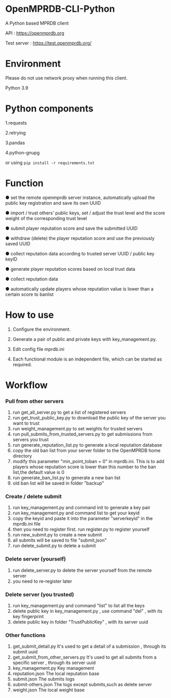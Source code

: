 # OpenMPRDB-CLI-Python

A Python based MPRDB client

API : https://openmprdb.org

Test server : https://test.openmprdb.org/


# Environment

Please do not use network proxy when running this client.

Python 3.9


# Python components

1.requests

2.retrying

3.pandas

4.python-gnupg

or using `pip install -r requirements.txt`

# Function

● set the remote openmprdb server instance, automatically upload the public key registration and save its own UUID

● import / trust others' public keys, set / adjust the trust level and the score weight of the corresponding trust level

● submit player reputation score and save the submitted UUID

● withdraw (delete) the player reputation score and use the previously saved UUID

● collect reputation data according to trusted server UUID / public key keyID

● generate player reputation scores based on local trust data

● collect reputation data

● automatically update players whose reputation value is lower than a certain score to banlist

# How to use

1. Configure the environment.

2. Generate a pair of public and private keys with key_management.py.

3. Edit config file mprdb.ini 

4. Each functional module is an independent file, which can be started as required.

# Workflow
### Pull from other servers
1. run get_all_server.py to get a list of registered servers 
2. run get_trust_public_key.py to download the public key of the server you want to trust
3. run weight_management.py to set weights for trusted servers
4. run pull_submits_from_trusted_servers.py to get submissions from servers you trust
5. run generate_reputation_list.py to generate a local reputation database
6. copy the old ban list from your server folder to the OpenMPRDB home directory
7. modify this parameter "min_point_toban = 0" in mprdb.ini. This is to add players whose reputation score is lower than this number to the ban list,the default value is 0
8. run generate_ban_list.py to generate a new ban list
9. old ban list will be saved in folder "backup"

### Create / delete submit
1. run key_management.py and command init to generate a key pair
2. run key_management.py and command list to get your keyid
3. copy the keyid and paste it into the parameter "serverkeyid" in the mprdb.ini file
4. then you need to register first. run register.py to register yourself
5. run new_submit.py to create a new submit
6. all submits will be saved to file "submit,json"
7. run delete_submit.py to delete a submit

### Delete server (yourself)
1. run delete_server.py to delete the server yourself from the remote server
2. you need to re-register later

### Delete server (you trusted)
1. run key_management.py and command "list" to list all the keys
2. delete public key in key_management.py , use command "del" , with its key fingerprint
3. delete public key in folder "TrustPublicKey" , with its server uuid

### Other functions
1. get_submit_detail.py It's used to get a detail of a submission , through its submit uuid
2. get_submit_from_other_servers.py It's used to get all submits from a specific server ,  through its server uuid
3. key_management.py Key management
4. reputation.json The local reputation base
5. submit.json The submits logs
6. submit-others.json The logs except submits,such as delete server
7. weight.json The local weight base
